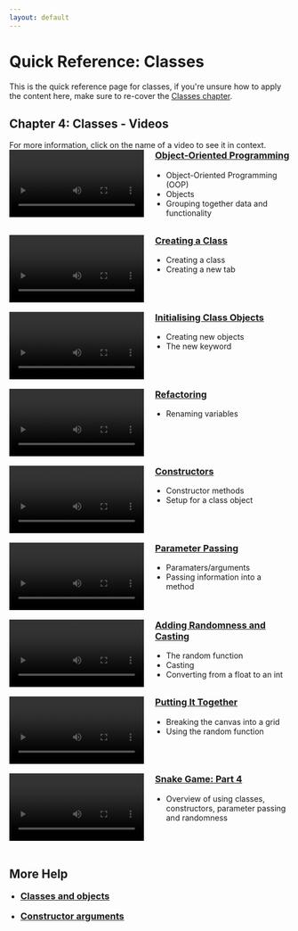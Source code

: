 ```yaml
---
layout: default
---
```


<style>
        .vid-container {
            display: flex;
            align-items: flex-start;
        }

        .vid-video {
            flex: 1;
        }

        .vid-content {
            flex: 1;
            margin-left: 20px;
        }

        h3 {
            margin-top: 0;
        }

        ul {
            padding-left: 20px;
        }
    </style>
<h1>Quick Reference: Classes</h1>

This is the quick reference page for classes, if you're unsure how to apply the content here, make sure to re-cover the <a href="../Lessons/classes">Classes chapter</a>.

<h2>Chapter 4: Classes - Videos</h2>
For more information, click on the name of a video to see it in context.
<br>
<div class="vid-container">
	<div class="vid-video">
		<video width="100%" controls>
			<source src="{{ site.baseurl }}Videos/ObjectOrientedProgramming.mp4" type="video/mp4">
			Your browser does not support the video tag.
		</video>
	</div>
	<div class="vid-content">
		<h3><a href="{{ site.baseurl }}Lessons/classes#object_oriented_programming">Object-Oriented Programming</a></h3>
		<ul>
            <li>Object-Oriented Programming (OOP)</li>
            <li>Objects</li>
            <li>Grouping together data and functionality</li>
		</ul>
	</div>
</div>
<br>
<div class="vid-container">
	<div class="vid-video">
		<video width="100%" controls>
			<source src="{{ site.baseurl }}Videos/CreatingAClass.mp4" type="video/mp4">
			Your browser does not support the video tag.
		</video>
	</div>
	<div class="vid-content">
		<h3><a href="{{ site.baseurl }}Lessons/classes#creating_a_class">Creating a Class</a></h3>
		<ul>
            <li>Creating a class</li>
            <li>Creating a new tab</li>
		</ul>
	</div>
</div>
<br>
<div class="vid-container">
	<div class="vid-video">
		<video width="100%" controls>
			<source src="{{ site.baseurl }}Videos/CreatingAndAccessingObjects.mp4" type="video/mp4">
			Your browser does not support the video tag.
		</video>
	</div>
	<div class="vid-content">
		<h3><a href="{{ site.baseurl }}Lessons/classes#initialising_class_objects">Initialising Class Objects</a></h3>
		<ul>
            <li>Creating new objects</li>
            <li>The new keyword</li>
		</ul>
	</div>
</div>
<br>
<div class="vid-container">
	<div class="vid-video">
		<video width="100%" controls>
			<source src="{{ site.baseurl }}Videos/RefactoringVariableNames.mp4" type="video/mp4">
			Your browser does not support the video tag.
		</video>
	</div>
	<div class="vid-content">
		<h3><a href="{{ site.baseurl }}Lessons/classes#refactoring">Refactoring</a></h3>
		<ul>
            <li>Renaming variables</li>
		</ul>
	</div>
</div>
<br>
<div class="vid-container">
	<div class="vid-video">
		<video width="100%" controls>
			<source src="{{ site.baseurl }}Videos/Constructors.mp4" type="video/mp4">
			Your browser does not support the video tag.
		</video>
	</div>
	<div class="vid-content">
		<h3><a href="{{ site.baseurl }}Lessons/classes#constructors">Constructors</a></h3>
		<ul>
            <li>Constructor methods</li>
            <li>Setup for a class object</li>
		</ul>
	</div>
</div>
<br>
<div class="vid-container">
	<div class="vid-video">
		<video width="100%" controls>
			<source src="{{ site.baseurl }}Videos/ParameterPassing.mp4" type="video/mp4">
			Your browser does not support the video tag.
		</video>
	</div>
	<div class="vid-content">
		<h3><a href="{{ site.baseurl }}Lessons/classes#passing_parameters">Parameter Passing</a></h3>
		<ul>
            <li>Paramaters/arguments</li>
            <li>Passing information into a method</li>
		</ul>
	</div>
</div>
<br>
<div class="vid-container">
	<div class="vid-video">
		<video width="100%" controls>
			<source src="{{ site.baseurl }}Videos/RandomAndCasting.mp4" type="video/mp4">
			Your browser does not support the video tag.
		</video>
	</div>
	<div class="vid-content">
		<h3><a href="{{ site.baseurl }}Lessons/classes#adding_randomness">Adding Randomness and Casting</a></h3>
		<ul>
            <li>The random function</li>
            <li>Casting</li>
            <li>Converting from a float to an int</li>
		</ul>
	</div>
</div>
<br>
<div class="vid-container">
	<div class="vid-video">
		<video width="100%" controls>
			<source src="{{ site.baseurl }}Videos/PlacingTheApple.mp4" type="video/mp4">
			Your browser does not support the video tag.
		</video>
	</div>
	<div class="vid-content">
		<h3><a href="{{ site.baseurl }}Lessons/classes#putting_it_together">Putting It Together</a></h3>
		<ul>
            <li>Breaking the canvas into a grid</li>
            <li>Using the random function</li>
		</ul>
	</div>
</div>
<br>
<div class="vid-container">
	<div class="vid-video">
		<video width="100%" controls>
			<source src="{{ site.baseurl }}Videos/Chapter4Summary.mp4" type="video/mp4">
			Your browser does not support the video tag.
		</video>
	</div>
	<div class="vid-content">
		<h3><a href="{{ site.baseurl }}Lessons/classes#snake_video">Snake Game: Part 4</a></h3>
		<ul>
            <li>Overview of using classes, constructors, parameter passing and randomness</li>
		</ul>
	</div>
</div>
<br>


<h2>More Help</h2>
<ul>
    <li><h3><a href="https://youtu.be/4JzDttgdILQ?si=93lcy8rAmxH__UnH&t=14550" target="_blank">Classes and objects</a></h3></li>
    <li><h3><a href="https://youtu.be/4JzDttgdILQ?si=E5-XeYLItVJFNJ-z&t=15920" target="_blank">Constructor arguments</a></h3></li>
</ul>